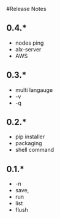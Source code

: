 #Release Notes

## 0.4.*
* nodes ping
* alx-server
* AWS

## 0.3.*

* multi langauge
* -v
* -q

## 0.2.*

* pip installer
* packaging
* shell command

## 0.1.*

* -n
* save,
* run
* list
* flush

